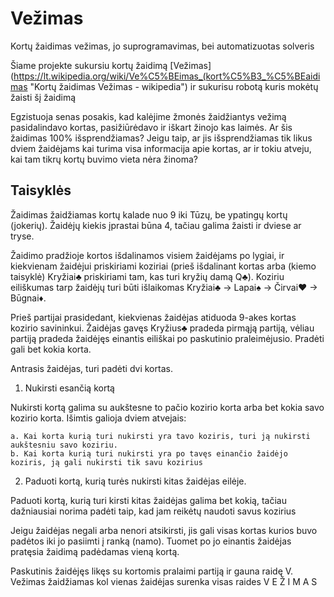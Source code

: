 # Vežimas
Kortų žaidimas vežimas, jo suprogramavimas, bei automatizuotas solveris

Šiame projekte sukursiu kortų žaidimą [Vežimas](https://lt.wikipedia.org/wiki/Ve%C5%BEimas_(kort%C5%B3_%C5%BEaidimas "Kortų žaidimas Vežimas - wikipedia")
ir sukurisu robotą kuris mokėtų žaisti šį žaidimą

Egzistuoja senas posakis, kad kalėjime žmonės žaidžiantys vežimą pasidalindavo kortas, pasižiūrėdavo ir iškart žinojo kas laimės. Ar šis žaidimas 100% išsprendžiamas? Jeigu taip, ar jis išsprendžiamas tik likus dviem žaidėjams kai turima visa informacija apie kortas, ar ir tokiu atveju, kai tam tikrų kortų buvimo vieta nėra žinoma?

## Taisyklės

Žaidimas žaidžiamas kortų kalade nuo 9 iki Tūzų, be ypatingų kortų (jokerių). Žaidėjų kiekis įprastai būna 4, tačiau galima žaisti ir dviese ar tryse. 

Žaidimo pradžioje kortos išdalinamos visiem žaidėjams po lygiai, ir kiekvienam žaidėjui priskiriami koziriai (prieš išdalinant kortas arba (kiemo taisyklė) Kryžiai♣️ priskiriami tam, kas turi kryžių damą Q♣️). Koziriu eiliškumas tarp žaidėjų turi būti išlaikomas Kryžiai♣️ -> Lapai♠ -> Čirvai♥ -> Būgnai♦.

Prieš partijai prasidedant, kiekvienas žaidėjas atiduoda 9-akes kortas kozirio savininkui.
Žaidėjas gavęs Kryžius♣️ pradeda pirmąją partiją, vėliau partiją pradeda žaidėjęs einantis eiliškai po paskutinio praleimėjusio. Pradėti gali bet kokia korta.

Antrasis žaidėjas, turi padėti dvi kortas.
1. Nukirsti esančią kortą

Nukirsti kortą galima su aukštesne to pačio kozirio korta arba bet kokia savo kozirio korta. Išimtis galioja dviem atvejais:

    a. Kai korta kurią turi nukirsti yra tavo koziris, turi ją nukirsti aukštesniu savo koziriu.
    b. Kai korta kurią turi nukirsti yra po tavęs einančio žaidėjo koziris, ją gali nukirsti tik savu kozirius


2. Paduoti kortą, kurią turės nukirsti kitas žaidėjas eilėje.

Paduoti kortą, kurią turi kirsti kitas žaidėjas galima bet kokią, tačiau dažniausiai norima padėti taip, kad jam reikėtų naudoti savus kozirius


Jeigu žaidėjas negali arba nenori atsikirsti, jis gali visas kortas kurios buvo padėtos iki jo pasiimti į ranką (namo). Tuomet po jo einantis žaidėjas pratęsia žaidimą padėdamas vieną kortą.

Paskutinis žaidėjęs likęs su kortomis pralaimi partiją ir gauna raidę V. Vežimas žaidžiamas kol vienas žaidėjas surenka visas raides V E Ž I M A S


